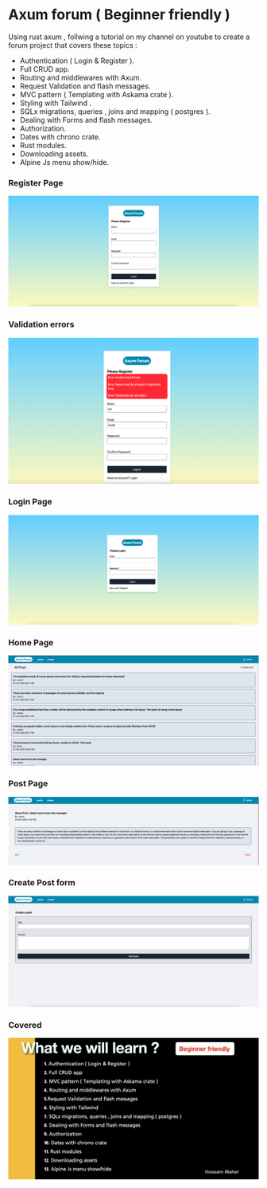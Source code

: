# Axum forum ( Beginner friendly )

Using rust axum , follwing a tutorial on my channel on youtube to create a forum project that covers these topics :

- Authentication ( Login & Register ).
- Full CRUD app.
- Routing and middlewares with Axum.
- Request Validation and flash messages.
- MVC pattern ( Templating with Askama crate ).
- Styling with Tailwind .
- SQLx migrations, queries , joins and mapping ( postgres ).
- Dealing with Forms and flash messages.
- Authorization.
- Dates with chrono crate.
- Rust modules.
- Downloading assets.
- Alpine Js menu show/hide.

### Register Page

![Register](screenshots/register.png)

### Validation errors

![Register](screenshots/errors.png)

### Login Page

![login](screenshots/login.png)

### Home Page

![Home](screenshots/home.png)

### Post Page

![Post](screenshots/post.png)

### Create Post form

![form](screenshots/form.png)

### Covered

![presentation](screenshots/presentation1.jpeg)
